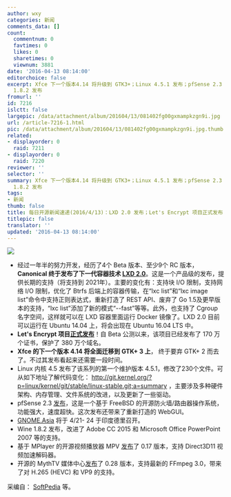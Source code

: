 ```yaml
---
author: wxy
categories: 新闻
comments_data: []
count:
  commentnum: 0
  favtimes: 0
  likes: 0
  sharetimes: 0
  viewnum: 3881
date: '2016-04-13 08:14:00'
editorchoice: false
excerpt: Xfce 下一个版本4.14 将升级到 GTK3+；Linux 4.5.1 发布；pfSense 2.3 发布；GNOME.ASIA 即将召开；Wine
  1.8.2 发布
fromurl: ''
id: 7216
islctt: false
largepic: /data/attachment/album/201604/13/081402fg00gxmampkzgn9i.jpg
url: /article-7216-1.html
pic: /data/attachment/album/201604/13/081402fg00gxmampkzgn9i.jpg.thumb.jpg
related:
- displayorder: 0
  raid: 7211
- displayorder: 0
  raid: 7220
reviewer: ''
selector: ''
summary: Xfce 下一个版本4.14 将升级到 GTK3+；Linux 4.5.1 发布；pfSense 2.3 发布；GNOME.ASIA 即将召开；Wine
  1.8.2 发布
tags:
- 新闻
thumb: false
title: 每日开源新闻速递(2016/4/13)：LXD 2.0 发布；Let's Encrypt 项目正式发布！
titlepic: false
translator: ''
updated: '2016-04-13 08:14:00'
---
```


![](/data/attachment/album/201604/13/081402fg00gxmampkzgn9i.jpg)


* 经过一年半的努力开发，经历了4个 Beta 版本、至少9个 RC 版本，**Canonical 终于发布了下一代容器技术 [LXD 2.0](https://linuxcontainers.org/lxd/introduction/)**。这是一个产品级的发布，提供长期的支持（将支持到 2021年）。主要的变化有：支持块 I/O 限制，支持网络 I/O 限制，优化了 Btrfs 后端上的容器传输，在“lxc list”和“lxc image list”命令中支持正则表达式，重新打造了 REST API、废弃了 Go 1.5及更早版本的支持，“lxc list”添加了新的模式“--fast”等等。此外，也支持了 Cgroup 名字空间，这样就可以在 LXD 容器里面运行 Docker 镜像了。LXD 2.0 目前可以运行在 Ubuntu 14.04 上，将会出现在 Ubuntu 16.04 LTS 中。
* **Let's Encrypt 项目[正式发布](https://letsencrypt.org/2016/04/12/leaving-beta-new-sponsors.html)**！自 Beta 公测以来，该项目已经发布了 170 万个证书，保护了 380 万个域名。
* **Xfce 的下一个版本 4.14 将全面迁移到 GTK+ 3 上**， 终于要弃 GTK+ 2 而去了。不过其发布看起来还需要一段时间。
* Linux 内核 4.5 发布了该系列的第一个维护版本 4.5.1，修改了230个文件。可从如下地址了解代码变化： <http://git.kernel.org/?p=linux/kernel/git/stable/linux-stable.git;a=summary> ，主要涉及多种硬件架构、内存管理、文件系统的改进，以及更新了一些驱动。
* pfSense 2.3 [发布](https://blog.pfsense.org/?p=2008)，这是一个基于 FreeBSD 的开源防火墙/路由器操作系统，功能强大，速度超快。这次发布还带来了重新打造的 WebGUI。
* [GNOME.Asia](http://2016.gnome.asia/) 将于 4/21- 24 于印度德里召开。
* Wine 1.8.2 发布，改进了 Adobe CC 2015 和 Microsoft Office PowerPoint 2007 等的支持。
* 基于 MPlayer 的开源视频播放器 MPV [发布](https://github.com/mpv-player/mpv/releases)了 0.17 版本，支持 Direct3D11 视频加速解码器。
* 开源的 MythTV 媒体中心[发布](https://www.mythtv.org/wiki/Release_Notes_-_0.28)了 0.28 版本，支持最新的 FFmpeg 3.0，带来了对 H.265 (HEVC) 和 VP9 的支持。


采编自： [SoftPedia](http://www.softpedia.com/) 等。